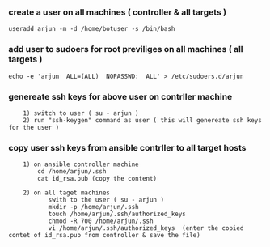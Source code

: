 ### create a user on all machines ( controller & all targets )

	useradd arjun -m -d /home/botuser -s /bin/bash

### add user to sudoers for root previliges  on all machines ( all targets )

	echo -e 'arjun  ALL=(ALL)  NOPASSWD:  ALL' > /etc/sudoers.d/arjun

### genereate ssh keys for above user on contrller machine 

```
	1) switch to user ( su - arjun )
	2) run "ssh-keygen" command as user ( this will genereate ssh keys for the user ) 
```

### copy user ssh keys from ansible contrller to all target hosts

```
	1) on ansible controller machine
		cd /home/arjun/.ssh 
		cat id_rsa.pub (copy the content)
```
```
	2) on all taget machines
		   swith to the user ( su - arjun )
		   mkdir -p /home/arjun/.ssh
		   touch /home/arjun/.ssh/authorized_keys
		   chmod -R 700 /home/arjun/.ssh
		   vi /home/arjun/.ssh/authorized_keys  (enter the copied contet of id_rsa.pub from controller & save the file)
```	
	


